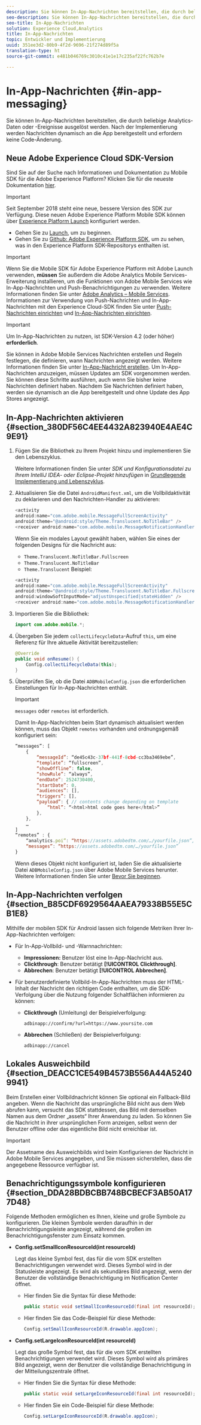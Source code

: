 ```yaml
---
description: Sie können In-App-Nachrichten bereitstellen, die durch beliebige Analytics-Daten oder -Ereignisse ausgelöst werden. Nach der Implementierung werden Nachrichten dynamisch an die App bereitgestellt und erfordern keine Code-Änderung.
seo-description: Sie können In-App-Nachrichten bereitstellen, die durch beliebige Analytics-Daten oder -Ereignisse ausgelöst werden. Nach der Implementierung werden Nachrichten dynamisch an die App bereitgestellt und erfordern keine Code-Änderung.
seo-title: In-App-Nachrichten
solution: Experience Cloud,Analytics
title: In-App-Nachrichten
topic: Entwickler und Implementierung
uuid: 351ee3d2-80b9-4f2d-9696-21f274d89f5a
translation-type: ht
source-git-commit: e481b046769c3010c41e1e17c235af22fc762b7e

---
```



# In-App-Nachrichten {#in-app-messaging}

Sie können In-App-Nachrichten bereitstellen, die durch beliebige Analytics-Daten oder -Ereignisse ausgelöst werden. Nach der Implementierung werden Nachrichten dynamisch an die App bereitgestellt und erfordern keine Code-Änderung.

## Neue Adobe Experience Cloud SDK-Version

Sind Sie auf der Suche nach Informationen und Dokumentation zu Mobile SDK für die Adobe Experience Platform? Klicken Sie für die neueste Dokumentation [hier](https://aep-sdks.gitbook.io/docs/).

>[!IMPORTANT]
>
>Seit September 2018 steht eine neue, bessere Version des SDK zur Verfügung. Diese neuen Adobe Experience Platform Mobile SDK können über [Experience Platform Launch](https://www.adobe.com/de/experience-platform/launch.html) konfiguriert werden.

* Gehen Sie zu [Launch](https://launch.adobe.com/), um zu beginnen.
* Gehen Sie zu [Github: Adobe Experience Platform SDK](https://github.com/Adobe-Marketing-Cloud/acp-sdks), um zu sehen, was in den Experience Platform SDK-Repositorys enthalten ist.

>[!IMPORTANT]
>
> Wenn Sie die Mobile SDK für Adobe Experience Platform mit Adobe Launch verwenden, **müssen** Sie außerdem die Adobe Analytics Mobile Services-Erweiterung installieren, um die Funktionen von Adobe Mobile Services wie In-App-Nachrichten und Push-Benachrichtigungen zu verwenden. Weitere Informationen finden Sie unter [Adobe Analytics – Mobile Services](https://aep-sdks.gitbook.io/docs/using-mobile-extensions/adobe-analytics-mobile-services). Informationen zur Verwendung von Push-Nachrichten und In-App-Nachrichten mit den Experience Cloud-SDK finden Sie unter [Push-Nachrichten einrichten](https://aep-sdks.gitbook.io/docs/using-mobile-extensions/adobe-analytics-mobile-services#set-up-push-messaging) und [In-App-Nachrichten einrichten](https://aep-sdks.gitbook.io/docs/using-mobile-extensions/adobe-analytics-mobile-services#set-up-in-app-messaging).

>[!IMPORTANT]
>
>Um In-App-Nachrichten zu nutzen, ist SDK-Version 4.2 (oder höher) **erforderlich**.

Sie können in Adobe Mobile Services Nachrichten erstellen und Regeln festlegen, die definieren, wann Nachrichten angezeigt werden. Weitere Informationen finden Sie unter [In-App-Nachricht erstellen](/help/using/in-app-messaging/t-in-app-message/t-in-app-message.md). Um In-App-Nachrichten anzuzeigen, müssen Updates am SDK vorgenommen werden. Sie können diese Schritte ausführen, auch wenn Sie bisher keine Nachrichten definiert haben. Nachdem Sie Nachrichten definiert haben, werden sie dynamisch an die App bereitgestellt und ohne Update des App Stores angezeigt.

## In-App-Nachrichten aktivieren {#section_380DF56C4EE4432A823940E4AE4C9E91}

1. Fügen Sie die Bibliothek zu Ihrem Projekt hinzu und implementieren Sie den Lebenszyklus.

   Weitere Informationen finden Sie unter *SDK und Konfigurationsdatei zu Ihrem IntelliJ IDEA- oder Eclipse-Projekt hinzufügen* in [Grundlegende Implementierung und Lebenszyklus](/help/android/getting-started/dev-qs.md).

1. Aktualisieren Sie die Datei `AndroidManifest.xml`, um die Vollbildaktivität zu deklarieren und den Nachrichten-Handler zu aktivieren:

   ```java
   <activity  
   android:name="com.adobe.mobile.MessageFullScreenActivity"  
   android:theme="@android:style/Theme.Translucent.NoTitleBar" /> 
   <receiver android:name="com.adobe.mobile.MessageNotificationHandler" />
   ```

   Wenn Sie ein modales Layout gewählt haben, wählen Sie eines der folgenden Designs für die Nachricht aus:

   * `Theme.Translucent.NoTitleBar.Fullscreen`
   * `Theme.Translucent.NoTitleBar`
   * `Theme.Translucent`
   Beispiel:

   ```java
   <activity 
   android:name="com.adobe.mobile.MessageFullScreenActivity" 
   android:theme="@android:style/Theme.Translucent.NoTitleBar.Fullscreen" 
   android:windowSoftInputMode="adjustUnspecified|stateHidden" /> 
   <receiver android:name="com.adobe.mobile.MessageNotificationHandler" />
   ```

1. Importieren Sie die Bibliothek:

   ```java
   import com.adobe.mobile.*;
   ```

1. Übergeben Sie jedem `collectLifecycleData`-Aufruf `this`, um eine Referenz für Ihre aktuelle Aktivität bereitzustellen:

   ```java
   @Override 
   public void onResume() { 
       Config.collectLifecycleData(this); 
   }
   ```

1. Überprüfen Sie, ob die Datei `ADBMobileConfig.json` die erforderlichen Einstellungen für In-App-Nachrichten enthält.

   >[!IMPORTANT]
   >
   >`messages` oder `remotes` ist erforderlich.

   Damit In-App-Nachrichten beim Start dynamisch aktualisiert werden können, muss das Objekt `remotes` vorhanden und ordnungsgemäß konfiguriert sein:

   ```js
   “messages”: [ 
       { 
           “messageId”: “de45c43c-37bf-441f-8cbd-cc3ba3469ebe”, 
           “template”: “fullscreen”, 
           “showOffline”: false, 
           “showRule”: “always”, 
           “endDate”: 2524730400, 
           “startDate”: 0, 
           “audiences”: [], 
           “triggers”: [], 
           “payload”: { // contents change depending on template 
               “html”: “<html>html code goes here</html>” 
           }, 
       }, 
       … 
   ] 
   “remotes” : { 
       “analytics.poi”: “https://assets.adobedtm.com/…/yourfile.json”, 
       “messages”: “https://assets.adobedtm.com/…/yourfile.json” 
   }
   ```

   Wenn dieses Objekt nicht konfiguriert ist, laden Sie die aktualisierte Datei `ADBMobileConfig.json` über Adobe Mobile Services herunter. Weitere Informationen finden Sie unter [Bevor Sie beginnen](/help/android/getting-started/requirements.md).

## In-App-Nachrichten verfolgen {#section_B85CDF6929564AAEA79338B55E5CB1E8}

Mithilfe der mobilen SDK für Android lassen sich folgende Metriken Ihrer In-App-Nachrichten verfolgen:

* Für In-App-Vollbild- und -Warnnachrichten:

   * **Impressionen:** Benutzer löst eine In-App-Nachricht aus.
   * **Clickthrough**: Benutzer betätigt **[!UICONTROL Clickthrough]**.
   * **Abbrechen**: Benutzer betätigt **[!UICONTROL Abbrechen]**.

* Für benutzerdefinierte Vollbild-In-App-Nachrichten muss der HTML-Inhalt der Nachricht den richtigen Code enthalten, um die SDK-Verfolgung über die Nutzung folgender Schaltflächen informieren zu können:

   * **Clickthrough** (Umleitung) der Beispielverfolgung:

      `adbinapp://confirm/?url=https://www.yoursite.com`
   * **Abbrechen** (Schließen) der Beispielverfolgung:

      `adbinapp://cancel`

## Lokales Ausweichbild {#section_DEACC1CE549B4573B556A44A52409941}

Beim Erstellen einer Vollbildnachricht können Sie optional ein Fallback-Bild angeben. Wenn die Nachricht das ursprüngliche Bild nicht aus dem Web abrufen kann, versucht das SDK stattdessen, das Bild mit demselben Namen aus dem Ordner „assets“ Ihrer Anwendung zu laden. So können Sie die Nachricht in ihrer ursprünglichen Form anzeigen, selbst wenn der Benutzer offline oder das eigentliche Bild nicht erreichbar ist.

>[!IMPORTANT]
>
>Der Assetname des Ausweichbilds wird beim Konfigurieren der Nachricht in Adobe Mobile Services angegeben, und Sie müssen sicherstellen, dass die angegebene Ressource verfügbar ist.

## Benachrichtigungssymbole konfigurieren {#section_DDA28BDBCBB748BCBECF3AB50A177D48}

Folgende Methoden ermöglichen es Ihnen, kleine und große Symbole zu konfigurieren. Die kleinen Symbole werden daraufhin in der Benachrichtigungsleiste angezeigt, während die großen im Benachrichtigungsfenster zum Einsatz kommen.

* **Config.setSmallIconResourceId(int resourceId)**

   Legt das kleine Symbol fest, das für die vom SDK erstellten Benachrichtigungen verwendet wird. Dieses Symbol wird in der Statusleiste angezeigt. Es wird als sekundäres Bild angezeigt, wenn der Benutzer die vollständige Benachrichtigung im Notification Center öffnet.

   * Hier finden Sie die Syntax für diese Methode:

      ```java
      public static void setSmallIconResourceId(final int resourceId); 
      ```

   * Hier finden Sie das Code-Beispiel für diese Methode:

      ```java
      Config.setSmallIconResourceId(R.drawable.appIcon);
      ```

* **Config.setLargeIconResourceId(int resourceId)**

   Legt das große Symbol fest, das für die vom SDK erstellten Benachrichtigungen verwendet wird. Dieses Symbol wird als primäres Bild angezeigt, wenn der Benutzer die vollständige Benachrichtigung in der Mitteilungszentrale öffnet.

   * Hier finden Sie die Syntax für diese Methode:

      ```java
      public static void setLargeIconResourceId(final int resourceId); 
      ```

   * Hier finden Sie ein Code-Beispiel für diese Methode:

      ```java
      Config.setLargeIconResourceId(R.drawable.appIcon); 
      ```
